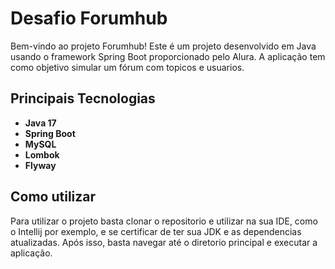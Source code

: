 # Desafio Forumhub

Bem-vindo ao projeto Forumhub! Este é um projeto desenvolvido em Java usando o framework Spring Boot proporcionado pelo Alura. A aplicação tem como objetivo simular um fórum com topicos e usuarios. 

## Principais Tecnologias

- **Java 17**
- **Spring Boot**
- **MySQL**
- **Lombok**
- **Flyway**


## Como utilizar

Para utilizar o projeto basta clonar o repositorio e utilizar na sua IDE, como o Intellij por exemplo, e se certificar de ter sua JDK e as dependencias atualizadas. Após isso, basta navegar até o diretorio principal e executar a aplicação.  